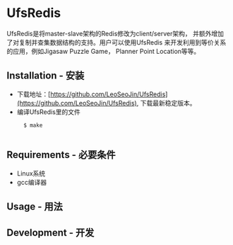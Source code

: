 # UfsRedis

UfsRedis是将master-slave架构的Redis修改为client/server架构，
并额外增加了对复制并查集数据结构的支持。用户可以使用UfsRedis
来开发利用到等价关系的应用，例如Jigasaw Puzzle Game， 
Planner Point Location等等。

## Installation - 安装
* 下载地址：[https://github.com/LeoSeoJin/UfsRedis](https://github.com/LeoSeoJin/UfsRedis),
下载最新稳定版本。
* 编译UfsRedis里的文件
  ``` 
	$ make
	
  ```



## Requirements - 必要条件
* Linux系统
* gcc编译器

## Usage - 用法

## Development - 开发
